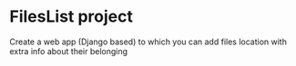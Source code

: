 # FilesList project
Create a web app (Django based) to which you can add files location with extra info about their belonging